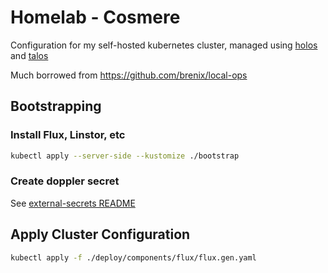 # Homelab - Cosmere

Configuration for my self-hosted kubernetes cluster, managed using
[holos](https://holos.run) and [talos](https://talos.dev)

Much borrowed from https://github.com/brenix/local-ops

## Bootstrapping

### Install Flux, Linstor, etc

```sh
kubectl apply --server-side --kustomize ./bootstrap
```

### Create doppler secret

See [external-secrets README](/components/external-secrets/README.md)

## Apply Cluster Configuration

```sh
kubectl apply -f ./deploy/components/flux/flux.gen.yaml
```